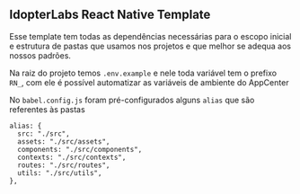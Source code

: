 ## IdopterLabs React Native Template

Esse template tem todas as dependências necessárias para o escopo inicial e estrutura de pastas que usamos nos projetos e que melhor se adequa aos nossos padrões.

Na raiz do projeto temos `.env.example` e nele toda variável tem o prefixo `RN_`, com ele é possível automatizar as variáveis de ambiente do AppCenter

No `babel.config.js` foram pré-configurados alguns `alias` que são referentes às pastas

```JS
alias: {
  src: "./src",
  assets: "./src/assets",
  components: "./src/components",
  contexts: "./src/contexts",
  routes: "./src/routes",
  utils: "./src/utils",
},
```


